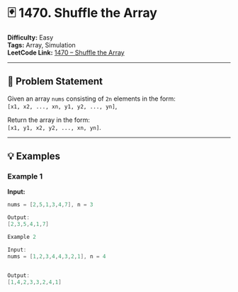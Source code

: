# 🃏 1470. Shuffle the Array

**Difficulty:** Easy  
**Tags:** Array, Simulation  
**LeetCode Link:** [1470 – Shuffle the Array](https://leetcode.com/problems/shuffle-the-array/)

---

## 🧠 Problem Statement

Given an array `nums` consisting of `2n` elements in the form:  
`[x1, x2, ..., xn, y1, y2, ..., yn]`,

Return the array in the form:  
`[x1, y1, x2, y2, ..., xn, yn]`.

---

## 💡 Examples

### Example 1
**Input:**
```java
nums = [2,5,1,3,4,7], n = 3

Output:
[2,3,5,4,1,7]

Example 2

Input:
nums = [1,2,3,4,4,3,2,1], n = 4


Output:
[1,4,2,3,3,2,4,1]